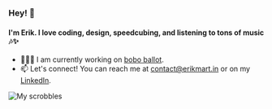 ### Hey! 👋
#### I'm Erik. I love coding, design, speedcubing, and listening to tons of music 🎶✨
- 👨🏼‍💻 I am currently working on [bobo ballot](https://github.com/artbyFORM/bobo-ballot).
- 📫 Let's connect! You can reach me at contact@erikmart.in or on my [LinkedIn](https://www.linkedin.com/in/erikmartin29/).

![My scrobbles](https://lastfm-recently-played.vercel.app/api?user=emtacolor&count=1)
